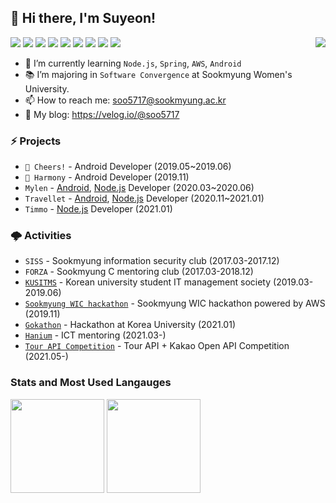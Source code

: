 ## 💖 Hi there, I'm Suyeon!

<p align="left">
  <img align="right" src="https://hits.seeyoufarm.com/api/count/incr/badge.svg?url=https%3A%2F%2Fgithub.com%2Fsoo5717%2Fsoo5717&count_bg=%234DA5FF&title_bg=%23767676&title=hits&edge_flat=false"/>
  <img src="https://img.shields.io/badge/Java-008FBC?style=flat-square&logo=Java&logoColor=white"/></a>
  <img src="https://img.shields.io/badge/Kotlin-FF8900?style=flat-square&logo=Kotlin&logoColor=white"/></a>
  <img src="https://img.shields.io/badge/JavaScript-FFCA28?style=flat-square&logo=Javascript&logoColor=white"/></a>
  <img src="https://img.shields.io/badge/Python-1991FF?style=flat-square&logo=Python&logoColor=white"/></a> 
  <img src="https://img.shields.io/badge/MySQL-43B6EF?style=flat-square&logo=Mysql&logoColor=white"/></a> 
  <img src="https://img.shields.io/badge/Node.js-5CCF49?style=flat-square&logo=Javascript&logoColor=white"/></a> 
  <img src="https://img.shields.io/badge/AWS-F7981E?style=flat-square&logo=AmazonAWS&logoColor=white"/>
  <img src="https://img.shields.io/badge/Android Studio-3BD480?style=flat-square&logo=Android-Studio&logoColor=white"/>
  <img src="https://img.shields.io/badge/Git-F05032?style=flat-square&logo=Git&logoColor=white"/>
</p>
  
- 🌱 I’m currently learning `Node.js`, `Spring`, `AWS`, `Android`
- 📚 I’m majoring in `Software Convergence` at Sookmyung Women's University.
- 📫 How to reach me: soo5717@sookmyung.ac.kr
- 📝 My blog: https://velog.io/@soo5717


### ⚡ Projects
- `🥇 Cheers!` - Android Developer (2019.05~2019.06) 
- `🥈 Harmony` - Android Developer (2019.11) 
- `Mylen` - [Android](https://github.com/soo5717/Mylen-Android), [Node.js](https://github.com/soo5717/Mylen-Server) Developer (2020.03~2020.06)
- `Travellet` - [Android](https://github.com/soo5717/2021-Travellet-Android), [Node.js](https://github.com/soo5717/2021-Travellet-Server) Developer (2020.11~2021.01)
- `Timmo` - [Node.js](https://github.com/soo5717/2021-songjas-backend) Developer (2021.01)


### 🌩 Activities  
- `SISS` - Sookmyung information security club (2017.03-2017.12)
- `FORZA` - Sookmyung C mentoring club (2017.03-2018.12)
- [`KUSITMS`](https://www.instagram.com/kusitms_official/?hl=ko) - Korean university student IT management society (2019.03-2019.06)
- [`Sookmyung WIC hackathon`](https://www.futurekorea.co.kr/news/articleView.html?idxno=123966) - Sookmyung WIC hackathon powered by AWS (2019.11) 
- [`Gokathon`](https://www.facebook.com/pg/koreahacks/posts/) - Hackathon at Korea University (2021.01)
- [`Hanium`](https://www.hanium.or.kr/portal/index.do) - ICT mentoring (2021.03-)
- [`Tour API Competition`](https://www.2021tourapi.com/index.php) - Tour API + Kakao Open API Competition (2021.05-)


### Stats and Most Used Langauges
<div align=left>
  <img src="https://github-readme-stats.vercel.app/api?username=soo5717&hide=stars&count_private=true&bg_color=30,96b8dc,3ea5db&title_color=fff&text_color=fff" height="150px">
  <img src="https://github-readme-stats.vercel.app/api/top-langs/?username=soo5717&langs_count=4&layout=compact&bg_color=30,96b8dc,3ea5db&title_color=fff&text_color=fff" height="150px">
</div>


<!--
**soo5717/soo5717** is a ✨ _special_ ✨ repository because its `README.md` (this file) appears on your GitHub profile.

Here are some ideas to get you started:

- 🔭 I’m currently working on ...
- 🌱 I’m currently learning ...
- 👯 I’m looking to collaborate on ...
- 🤔 I’m looking for help with ...
- 💬 Ask me about ...
- 📫 How to reach me: ...
- 😄 Pronouns: ...
  --> 
